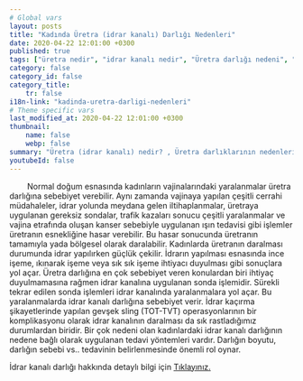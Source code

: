 ```yaml
---
# Global vars
layout: posts
title: "Kadında Üretra (idrar kanalı) Darlığı Nedenleri"
date: 2020-04-22 12:01:00 +0300
published: true
tags: ["üretra nedir", "idrar kanalı nedir", "Üretra darlığı nedeni", "Üretra darlığı belirti", "Üretra darlığı teşhisi", "Üretra darlığı tedavisi" , "kadında üretra darlığı" , "üretra darlığı nedeni", "üretra darlığı ameliyatı" , "üretra darlığı çözüm", "kadında dilatasyon", "üretra darlığı açık ameliyat", "üretra darlığı kapalı ameliyat", "idrar kanalı darlığı", "idrar kanalı darlığı ameliyatı", "kadında idrar kanalı darlığı"]
category: false
category_id: false
category_title:
    tr: false
i18n-link: "kadinda-uretra-darligi-nedenleri"
# Theme specific vars
last_modified_at: 2020-04-22 12:01:00 +0300
thumbnail:
    name: false
    webp: false
summary: "Üretra (idrar kanalı) nedir? , Üretra darlıklarının nedenleri, şikayetleri, teşhisi ve tedavisi hakkında detaylı bilgiler makale ve videolar ile sunuluyor. Üretral rekonstrüksiyonun kadın üretroplasti ameliyatı nasıl yapılır?"
youtubeId: false
---
```


&nbsp;&nbsp;&nbsp;&nbsp;&nbsp;&nbsp;&nbsp;&nbsp;Normal doğum esnasında kadınların vajinalarındaki yaralanmalar üretra darlığına sebebiyet verebilir. Aynı zamanda vajinaya yapılan çeşitli cerrahi müdahaleler, idrar yolunda meydana gelen iltihaplanmalar, üretraya uygulanan gereksiz sondalar, trafik kazaları sonucu çeşitli yaralanmalar ve vajina etrafında oluşan kanser sebebiyle uygulanan ışın tedavisi gibi işlemler üretranın esnekliğine hasar verebilir. Bu hasar sonucunda üretranın tamamıyla yada bölgesel olarak daralabilir. Kadınlarda üretranın daralması durumunda idrar yapılırken güçlük çekilir. İdrarın yapılması esnasında ince işeme, ıkınarak işeme veya sık sık işeme ihtiyacı duyulması gibi sonuçlara yol açar. Üretra darlığına en çok sebebiyet veren konulardan biri ihtiyaç duyulmamasına rağmen idrar kanalına uygulanan sonda işlemidir. Sürekli tekrar edilen sonda işlemleri idrar kanalında yaralanmalara yol açar. Bu yaralanmalarda idrar kanalı darlığına sebebiyet verir. İdrar kaçırma şikayetlerinde yapılan gevşek sling (TOT-TVT) operasyonlarının bir komplikasyonu olarak idrar kanalının daralması da sık rastladığımız durumlardan biridir. Bir çok nedeni olan kadınlardaki idrar kanalı darlığının nedene bağlı olarak uygulanan tedavi yöntemleri vardır. Darlığın boyutu, darlığın sebebi vs.. tedavinin belirlenmesinde önemli rol oynar.    

İdrar kanalı darlığı hakkında detaylı bilgi için [Tıklayınız.](https://www.onoluroloji.com/kadin-uretra-darliklari)
